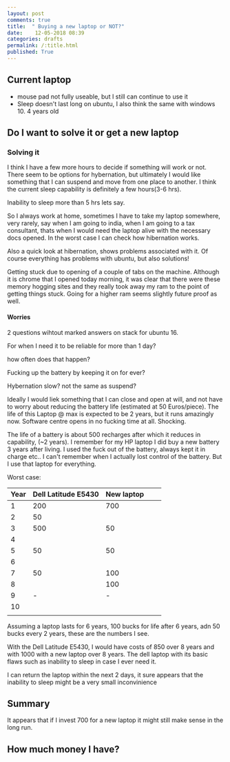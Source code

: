 ```yaml
---
layout: post
comments: true
title:  " Buying a new laptop or NOT?"
date:    12-05-2018 08:39
categories: drafts
permalink: /:title.html
published: True
---
```


## Current laptop

- mouse pad not fully useable, but I still can continue to use it
- Sleep doesn't last long on ubuntu, I also think the same with
windows 10.
4 years old

## Do I want to solve it or get a new laptop

### Solving it

I think I have a few more hours to decide if something will work or
not. There seem to be options for hybernation, but ultimately I would
like something that I can suspend and move from one place to
another. I think the current sleep capability is definitely a few
hours(3-6 hrs).


Inability to sleep more than 5 hrs lets say.

So I always work at home, sometimes I have to take my laptop
somewhere, very rarely, say when I am going to india, when I am going
to a tax consultant, thats when I would need the laptop alive with the
necessary docs opened. In the worst case I can check how hibernation
works.

Also a quick look at hibernation, shows problems associated with
it. Of course everything has problems with ubuntu, but also solutions!

Getting stuck due to opening of a couple of tabs on the
machine. Although it is chrome that I opened today morning, it was
clear that there were these memory hogging sites and they really took
away my ram to the point of getting things stuck. Going for a higher
ram seems slightly future proof as well.


#### Worries

2 questions wihtout marked answers on stack for ubuntu 16.

For when I need it to be reliable for more than 1 day?


how often does that happen?


Fucking up the battery by keeping it on for ever?

Hybernation slow? not the same as suspend?

Ideally I would liek something that I can close and open at will, and
not have to worry about reducing the battery life (estimated at 50
Euros/piece). The life of this Laptop @ max is expected to be 2 years,
but it runs amazingly now. Software centre opens in no fucking time
at all. Shocking.

The life of a battery is about 500 recharges after which it reduces in
capability, (~2 years). I remember for my HP laptop I did buy a new
battery 3 years after living. I used the fuck out of the battery,
always kept it in charge etc.. I can't remember when I actually lost
control of the battery. But I use that laptop for everything.


Worst case: 


| Year | Dell Latitude E5430 | New laptop |   |   |
|------|---------------------|------------|---|---|
| 1    | 200                 | 700        |   |   |
| 2    | 50                  |            |   |   |
| 3    | 500                 | 50         |   |   |
| 4    |                     |            |   |   |
| 5    | 50                  | 50         |   |   |
| 6    |                     |            |   |   |
| 7    | 50                  | 100        |   |   |
| 8    |                     | 100        |   |   |
| 9    | -                   | -          |   |   |
| 10   |                     |            |   |   |
|      |                     |            |   |   |


Assuming a laptop lasts for 6 years, 100 bucks for life after 6 years,
adn 50 bucks every 2 years, these are the numbers I see. 

With the Dell Latitude E5430, I would have costs of 850 over 8 years
and with 1000 with a new laptop over 8 years. The dell laptop with its
basic flaws such as inability to sleep in case I ever need it.


I can return the laptop within the next 2 days, it sure appears that
the inability to sleep might be a very small inconvinience
## Summary

It appears that if I invest 700 for a new laptop it might still make
sense in the long run.

## How much money I have?

